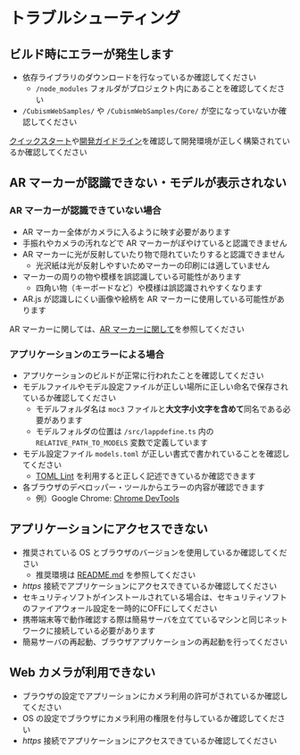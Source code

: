 
# トラブルシューティング


## ビルド時にエラーが発生します

* 依存ライブラリのダウンロードを行なっているか確認してください
  * `/node_modules` フォルダがプロジェクト内にあることを確認してください
* `/CubismWebSamples/` や `/CubismWebSamples/Core/` が空になっていないか確認してください

[クイックスタート](QuickStart.md)や[開発ガイドライン](Development.md)を確認して開発環境が正しく構築されているか確認してください


## AR マーカーが認識できない・モデルが表示されない

### AR マーカーが認識できていない場合

* AR マーカー全体がカメラに入るように映す必要があります
* 手振れやカメラの汚れなどで AR マーカーがぼやけていると認識できません
* AR マーカーに光が反射していたり物で隠れていたりすると認識できません
  * 光沢紙は光が反射しやすいためマーカーの印刷には適していません
* マーカーの周りの物や模様を誤認識している可能性があります
  * 四角い物（キーボードなど）や模様は誤認識されやすくなります
* AR.js が認識しにくい画像や絵柄を AR マーカーに使用している可能性があります

AR マーカーに関しては、[AR マーカーに関して](ARMarker.md)を参照してください

### アプリケーションのエラーによる場合

* アプリケーションのビルドが正常に行われたことを確認してください
* モデルファイルやモデル設定ファイルが正しい場所に正しい命名で保存されているか確認してください
  * モデルフォルダ名は `moc3` ファイルと**大文字小文字を含めて**同名である必要があります
  * モデルフォルダの位置は `/src/lappdefine.ts` 内の `RELATIVE_PATH_TO_MODELS` 変数で定義しています
* モデル設定ファイル `models.toml` が正しい書式で書かれていることを確認してください
  * [TOML Lint](https://www.toml-lint.com/) を利用すると正しく記述できているか確認できます
* 各ブラウザのデベロッパー・ツールからエラーの内容が確認できます
  * 例）Google Chrome: [Chrome DevTools](https://developers.google.com/web/tools/chrome-devtools/?hl=ja)


## アプリケーションにアクセスできない

* 推奨されている OS とブラウザのバージョンを使用しているか確認してください
  * 推奨環境は [README.md](../README.jp.md) を参照してください
* *https* 接続でアプリケーションにアクセスできているか確認してください
* セキュリティソフトがインストールされている場合は、セキュリティソフトのファイアウォール設定を一時的にOFFにしてください
* 携帯端末等で動作確認する際は簡易サーバを立てているマシンと同じネットワークに接続している必要があります
* 簡易サーバの再起動、ブラウザアプリケーションの再起動を行ってください


## Web カメラが利用できない

* ブラウザの設定でアプリーションにカメラ利用の許可がされているか確認してください
* OS の設定でブラウザにカメラ利用の権限を付与しているか確認してください
* *https* 接続でアプリケーションにアクセスできているか確認してください

